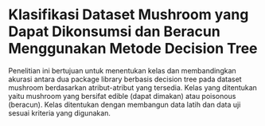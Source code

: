 # Klasifikasi Dataset Mushroom yang Dapat Dikonsumsi dan Beracun Menggunakan Metode Decision Tree

Penelitian ini bertujuan untuk menentukan kelas dan membandingkan akurasi antara dua package library berbasis decision tree pada dataset mushroom berdasarkan atribut-atribut yang tersedia. Kelas yang ditentukan yaitu mushroom yang bersifat edible (dapat dimakan) atau poisonous (beracun). Kelas ditentukan dengan membangun data latih dan data uji sesuai kriteria yang digunakan.